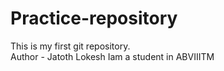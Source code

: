 # Practice-repository
This is my first git repository.
<br>
Author - Jatoth Lokesh
Iam a student in ABVIIITM